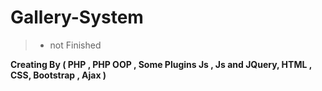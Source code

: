 # Gallery-System
>- not Finished

**Creating By
 ( PHP , PHP OOP , Some Plugins Js , Js and JQuery, HTML , CSS, Bootstrap , Ajax )**


